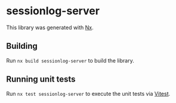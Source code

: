 # sessionlog-server

This library was generated with [Nx](https://nx.dev).

## Building

Run `nx build sessionlog-server` to build the library.

## Running unit tests

Run `nx test sessionlog-server` to execute the unit tests via [Vitest](https://vitest.dev/).
